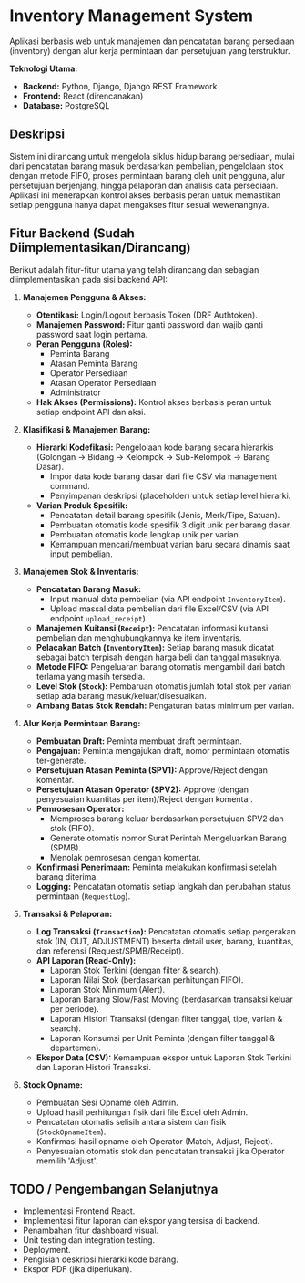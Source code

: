 # Inventory Management System

Aplikasi berbasis web untuk manajemen dan pencatatan barang persediaan (inventory) dengan alur kerja permintaan dan persetujuan yang terstruktur.

**Teknologi Utama:**

* **Backend:** Python, Django, Django REST Framework
* **Frontend:** React (direncanakan)
* **Database:** PostgreSQL

## Deskripsi

Sistem ini dirancang untuk mengelola siklus hidup barang persediaan, mulai dari pencatatan barang masuk berdasarkan pembelian, pengelolaan stok dengan metode FIFO, proses permintaan barang oleh unit pengguna, alur persetujuan berjenjang, hingga pelaporan dan analisis data persediaan. Aplikasi ini menerapkan kontrol akses berbasis peran untuk memastikan setiap pengguna hanya dapat mengakses fitur sesuai wewenangnya.

## Fitur Backend (Sudah Diimplementasikan/Dirancang)

Berikut adalah fitur-fitur utama yang telah dirancang dan sebagian diimplementasikan pada sisi backend API:

1.  **Manajemen Pengguna & Akses:**
    * **Otentikasi:** Login/Logout berbasis Token (DRF Authtoken).
    * **Manajemen Password:** Fitur ganti password dan wajib ganti password saat login pertama.
    * **Peran Pengguna (Roles):**
        * Peminta Barang
        * Atasan Peminta Barang
        * Operator Persediaan
        * Atasan Operator Persediaan
        * Administrator
    * **Hak Akses (Permissions):** Kontrol akses berbasis peran untuk setiap endpoint API dan aksi.

2.  **Klasifikasi & Manajemen Barang:**
    * **Hierarki Kodefikasi:** Pengelolaan kode barang secara hierarkis (Golongan -> Bidang -> Kelompok -> Sub-Kelompok -> Barang Dasar).
        * Impor data kode barang dasar dari file CSV via management command.
        * Penyimpanan deskripsi (placeholder) untuk setiap level hierarki.
    * **Varian Produk Spesifik:**
        * Pencatatan detail barang spesifik (Jenis, Merk/Tipe, Satuan).
        * Pembuatan otomatis kode spesifik 3 digit unik per barang dasar.
        * Pembuatan otomatis kode lengkap unik per varian.
        * Kemampuan mencari/membuat varian baru secara dinamis saat input pembelian.

3.  **Manajemen Stok & Inventaris:**
    * **Pencatatan Barang Masuk:**
        * Input manual data pembelian (via API endpoint `InventoryItem`).
        * Upload massal data pembelian dari file Excel/CSV (via API endpoint `upload_receipt`).
    * **Manajemen Kuitansi (`Receipt`):** Pencatatan informasi kuitansi pembelian dan menghubungkannya ke item inventaris.
    * **Pelacakan Batch (`InventoryItem`):** Setiap barang masuk dicatat sebagai batch terpisah dengan harga beli dan tanggal masuknya.
    * **Metode FIFO:** Pengeluaran barang otomatis mengambil dari batch terlama yang masih tersedia.
    * **Level Stok (`Stock`):** Pembaruan otomatis jumlah total stok per varian setiap ada barang masuk/keluar/disesuaikan.
    * **Ambang Batas Stok Rendah:** Pengaturan batas minimum per varian.

4.  **Alur Kerja Permintaan Barang:**
    * **Pembuatan Draft:** Peminta membuat draft permintaan.
    * **Pengajuan:** Peminta mengajukan draft, nomor permintaan otomatis ter-generate.
    * **Persetujuan Atasan Peminta (SPV1):** Approve/Reject dengan komentar.
    * **Persetujuan Atasan Operator (SPV2):** Approve (dengan penyesuaian kuantitas per item)/Reject dengan komentar.
    * **Pemrosesan Operator:**
        * Memproses barang keluar berdasarkan persetujuan SPV2 dan stok (FIFO).
        * Generate otomatis nomor Surat Perintah Mengeluarkan Barang (SPMB).
        * Menolak pemrosesan dengan komentar.
    * **Konfirmasi Penerimaan:** Peminta melakukan konfirmasi setelah barang diterima.
    * **Logging:** Pencatatan otomatis setiap langkah dan perubahan status permintaan (`RequestLog`).

5.  **Transaksi & Pelaporan:**
    * **Log Transaksi (`Transaction`):** Pencatatan otomatis setiap pergerakan stok (IN, OUT, ADJUSTMENT) beserta detail user, barang, kuantitas, dan referensi (Request/SPMB/Receipt).
    * **API Laporan (Read-Only):**
        * Laporan Stok Terkini (dengan filter & search).
        * Laporan Nilai Stok (berdasarkan perhitungan FIFO).
        * Laporan Stok Minimum (Alert).
        * Laporan Barang Slow/Fast Moving (berdasarkan transaksi keluar per periode).
        * Laporan Histori Transaksi (dengan filter tanggal, tipe, varian & search).
        * Laporan Konsumsi per Unit Peminta (dengan filter tanggal & departemen).
    * **Ekspor Data (CSV):** Kemampuan ekspor untuk Laporan Stok Terkini dan Laporan Histori Transaksi.

6.  **Stock Opname:**
    * Pembuatan Sesi Opname oleh Admin.
    * Upload hasil perhitungan fisik dari file Excel oleh Admin.
    * Pencatatan otomatis selisih antara sistem dan fisik (`StockOpnameItem`).
    * Konfirmasi hasil opname oleh Operator (Match, Adjust, Reject).
    * Penyesuaian otomatis stok dan pencatatan transaksi jika Operator memilih 'Adjust'.


## TODO / Pengembangan Selanjutnya

* Implementasi Frontend React.
* Implementasi fitur laporan dan ekspor yang tersisa di backend.
* Penambahan fitur dashboard visual.
* Unit testing dan integration testing.
* Deployment.
* Pengisian deskripsi hierarki kode barang.
* Ekspor PDF (jika diperlukan).

